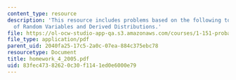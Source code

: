 ```yaml
---
content_type: resource
description: 'This resource includes problems based on the following topics: Functions
  of Random Variables and Derived Distributions.'
file: https://ol-ocw-studio-app-qa.s3.amazonaws.com/courses/1-151-probability-and-statistics-in-engineering-spring-2005/83fec47382620c30f1141ed0e6000e79_homework_4_2005.pdf
file_type: application/pdf
parent_uid: 2040fa25-17c5-2a0c-07ea-884c375ebc78
resourcetype: Document
title: homework_4_2005.pdf
uid: 83fec473-8262-0c30-f114-1ed0e6000e79
---
```

